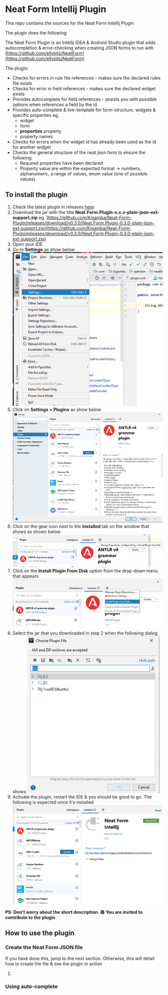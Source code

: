 # Neat Form Intellij Plugin
This repo contains the sources for the Neat Form Intellij Plugin

The plugin does the following:

The Neat Form Plugin is an Intellij IDEA & Android Studio plugin that adds autocompletion & error-checking when creating JSON forms to run with [https://github.com/ellykits/NeatForm](https://github.com/ellykits/NeatForm)

The plugin:

- Checks for errors in rule file references - makes sure the declared rules file exists
- Checks for error in field references - makes sure the declared widget exists
- Provides autocomplete for field references - assists you with possible options when references a field by the id
- Provides auto-complete & live-template for form-structure, widgets & specific properties eg.
    - widget
    - form
    - **properties** property
    - property names
- Checks for errors when the widget id has already been used as the id for another widget
- Checks the general structure of the neat json form to ensure the following:
    - Required properties have been declared
    - Property value are within the expected format → numbers, alphanumeric, a range of values, enum value (one of possible values)

## To install the plugin

1. Check the latest plugin in releases [here](https://github.com/Kigamba/Neat-Form-Plugin/releases)
2. Download the jar with the title **Neat.Form.Plugin-x.x.x-plain-json-ext-support.zip** eg. [https://github.com/Kigamba/Neat-Form-Plugin/releases/download/v0.3.0/Neat.Form.Plugin-0.3.0-plain-json-ext-support.zip](https://github.com/Kigamba/Neat-Form-Plugin/releases/download/v0.3.0/Neat.Form.Plugin-0.3.0-plain-json-ext-support.zip)
3. Open your IDE
4. Go to **Settings** as show below
![Select Settings](images/select-settings.png)
5. Click on **Settings > Plugins** as show below
![Select Plugins](images/select-plugins.png)
6. Click on the gear icon next to the **Installed** tab on the window that shows as shown below
![Select Plugins-settings](images/select-plugin-settings.png)
7. Click on the **Install Plugin From Disk** option from the drop-down menu that appears
![Select install plugin from disk](images/select-install-plugin-from-disk.png)
8. Select the jar that you downloaded in step 2 when the following dialog shows
![Select the downloaded jar](images/install-plugin-from-disk-dialog.png)
9. Activate the plugin, restart the IDE & you should be good to go. The following is expected once it's installed
![Plugin installed](images/plugin-installed.png)

**PS: Don't worry about the short description. :smile: You are invited to contribute to the plugin** 



## How to use the plugin

### Create the Neat Form JSON file

If you have done this, jump to the next section. Otherwise, this will detail how to create the file & see the plugin in action

1. 

### Using auto-complete

